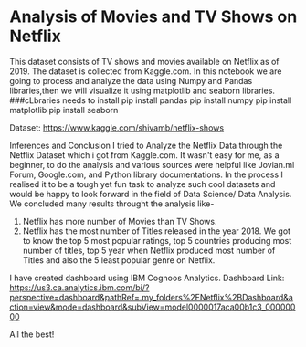 # Analysis of Movies and TV Shows on Netflix
This dataset consists of TV shows and movies available on Netflix as of 2019. The dataset is collected from Kaggle.com. In this notebook we are going to process and analyze the data using Numpy and Pandas libraries,then we will visualize it using matplotlib and seaborn libraries.
###cLbraries needs to install 
pip install pandas
pip install numpy
pip install matplotlib
pip install seaborn

Dataset: https://www.kaggle.com/shivamb/netflix-shows

Inferences and Conclusion
I tried to Analyze the Netflix Data through the Netflix Dataset which i got from Kaggle.com. It wasn't easy for me, as a beginner, to do the analysis and various sources were helpful like Jovian.ml Forum, Google.com, and Python library documentations. In the process I realised it to be a tough yet fun task to analyze such cool datasets and would be happy to look forward in the field of Data Science/ Data Analysis. We concluded many results throught the analysis like-

1. Netflix has more number of Movies than TV Shows.
2. Netflix has the most number of Titles released in the year 2018.
We got to know the top 5 most popular ratings, top 5 countries producing most number of titles, top 5 year when Netflix produced most number of Titles and also the 5 least popular genre on Netflix.

I have created dashboard using IBM Cognoos Analytics. 
Dashboard Link: https://us3.ca.analytics.ibm.com/bi/?perspective=dashboard&pathRef=.my_folders%2FNetflix%2BDashboard&action=view&mode=dashboard&subView=model0000017aca00b1c3_00000000

All the best!
